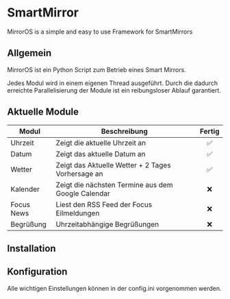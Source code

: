# SmartMirror
MirrorOS is a simple and easy to use Framework for SmartMirrors


## Allgemein
MirrorOS ist ein Python Script zum Betrieb eines Smart Mirrors.

Jedes Modul wird in einem eigenen Thread ausgeführt. Durch die dadurch erreichte Parallelisierung der Module ist ein reibungsloser Ablauf garantiert.

## Aktuelle Module
|Modul|Beschreibung|Fertig|
|-----|------------|:----:|
|Uhrzeit|Zeigt die aktuelle Uhrzeit an|:white_check_mark:|
|Datum|Zeigt das aktuelle Datum an|:white_check_mark:|
|Wetter|Zeigt das Aktuelle Wetter + 2 Tages  Vorhersage an|:white_check_mark:|
|Kalender|Zeigt die nächsten Termine aus dem Google Calendar|:x:|
|Focus News|Liest den RSS Feed der Focus Eilmeldungen|:x:|
|Begrüßung|Uhrzeitabhängige Begrüßungen|:x:|



## Installation



## Konfiguration
Alle wichtigen Einstellungen können in der config.ini vorgenommen werden.

